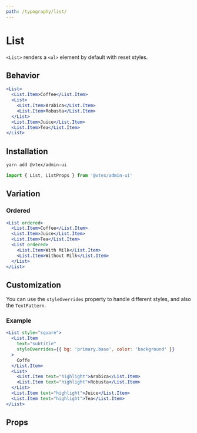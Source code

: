 ```yaml
---
path: /typography/list/
---
```


# List

`<List>` renders a `<ul>` element by default with reset styles.

## Behavior

```jsx
<List>
  <List.Item>Coffee</List.Item>
  <List>
    <List.Item>Arabica</List.Item>
    <List.Item>Robusta</List.Item>
  </List>
  <List.Item>Juice</List.Item>
  <List.Item>Tea</List.Item>
</List>
```

## Installation

```sh isStatic
yarn add @vtex/admin-ui
```

```jsx isStatic
import { List, ListProps } from '@vtex/admin-ui'
```

## Variation

### Ordered

```jsx
<List ordered>
  <List.Item>Coffee</List.Item>
  <List.Item>Juice</List.Item>
  <List.Item>Tea</List.Item>
  <List ordered>
    <List.Item>With Milk</List.Item>
    <List.Item>Without Milk</List.Item>
  </List>
</List>
```

## Customization

You can use the `styleOverrides` property to handle different styles, and also the `TextPattern`.

### Example

```jsx
<List style="square">
  <List.Item
    text="subtitle"
    styleOverrides={{ bg: 'primary.base', color: 'background' }}
  >
    Coffe
  </List.Item>
  <List>
    <List.Item text="highlight">Arabica</List.Item>
    <List.Item text="highlight">Robusta</List.Item>
  </List>
  <List.Item text="highlight">Juice</List.Item>
  <List.Item text="highlight">Tea</List.Item>
</List>
```

## Props

<propdetails heading="List" component="List">
</propdetails>

<propdetails heading="List.Item" component="ListItem">
</propdetails>
